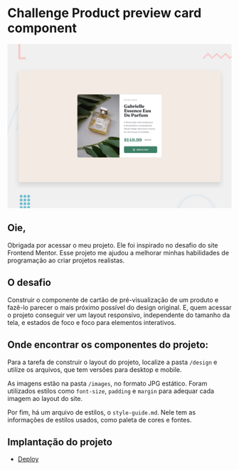 # Challenge Product preview card component

![Design preview for the Product preview card component coding challenge](./design/desktop-preview.jpg)

## Oie,

Obrigada por acessar o meu projeto. Ele foi inspirado no desafio do site Frontend Mentor. Esse projeto me ajudou a melhorar minhas habilidades de programação ao criar projetos realistas.

## O desafio

Construir o componente de cartão de pré-visualização de um produto e fazê-lo parecer o mais próximo possível do design original. E, quem acessar o projeto conseguir ver um layout responsivo, independente do tamanho da tela, e estados de foco e foco para elementos interativos.

## Onde encontrar os componentes do projeto:

Para a tarefa de construir o layout do projeto, localize a pasta `/design` e utilize os arquivos, que tem versões para desktop e mobile. 

As imagens estão na pasta `/images`, no formato JPG estático. Foram utilizados estilos como `font-size`, `padding` e `margin` para adequar cada imagem ao layout do site. 

Por fim, há um arquivo de estilos, o `style-guide.md`. Nele tem as informações de estilos usados, como paleta de cores e fontes.

## Implantação do projeto

- [Deploy](https://product-preview-card-component-navy.vercel.app/)
